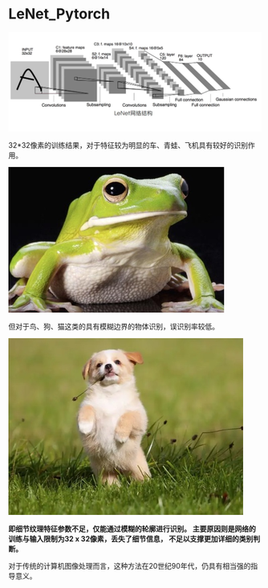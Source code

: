 # LeNet_Pytorch

<img src="./testImg/lenet.jpg">

32*32像素的训练结果，对于特征较为明显的车、青蛙、飞机具有较好的识别作用。

<img src="./testImg/frog1.jpg">

但对于鸟、狗、猫这类的具有模糊边界的物体识别，误识别率较低。

<img src="./testImg/dog1.jpg" ><br>

**即细节纹理特征参数不足，仅能通过模糊的轮廓进行识别。
主要原因则是网络的训练与输入限制为32 x 32像素，丢失了细节信息， 不足以支撑更加详细的类别判断。**

对于传统的计算机图像处理而言，这种方法在20世纪90年代，仍具有相当强的指导意义。